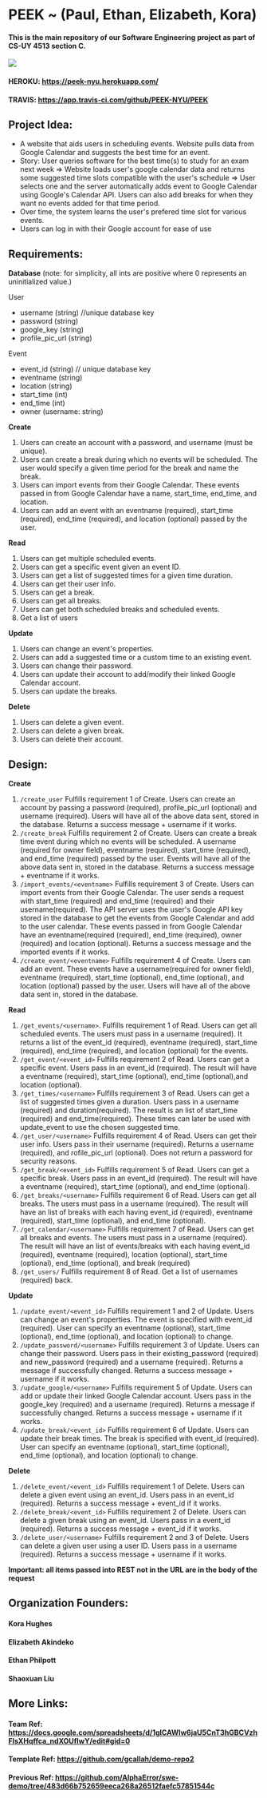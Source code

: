 # PEEK ~ (Paul, Ethan, Elizabeth, Kora)
#### This is the main repository of our Software Engineering project as part of CS-UY 4513 section C.
![](https://app.travis-ci.com/PEEK-NYU/PEEK.svg?branch=main)

#### HEROKU:  https://peek-nyu.herokuapp.com/
#### TRAVIS:  https://app.travis-ci.com/github/PEEK-NYU/PEEK

## Project Idea:
* A website that aids users in scheduling events. Website pulls data from Google Calendar and suggests the best time for an event.
* Story: User queries software for the best time(s) to study for an exam next week => Website loads user's google calendar data and returns some suggested time slots compatible with the user's schedule => User selects one and the server automatically adds event to Google Calendar using Google's Calendar API. Users can also add breaks for when they want no events added for that time period.
* Over time, the system learns the user's prefered time slot for various events.
* Users can log in with their Google account for ease of use 
 
## Requirements:
**Database** 
(note: for simplicity, all ints are positive where 0 represents an uninitialized value.)

User
* username (string)  //unique database key
* password (string)
* google_key (string)
* profile_pic_url (string)

Event
* event_id (string) // unique database key
* eventname (string)
* location (string)
* start_time (int)
* end_time (int)
* owner (username: string)

**Create**
1. Users can create an account with a password, and username (must be unique).
2. Users can create a break during which no events will be scheduled. The user would specify a given time period for the break and name the break.
3. Users can import events from their Google Calendar. These events passed in from Google Calendar have a name, start_time, end_time, and location.
4. Users can add an event with an eventname (required), start_time (required), end_time (required), and location (optional) passed by the user.

**Read**
1. Users can get multiple scheduled events.
2. Users can get a specific event given an event ID.
3. Users can get a list of suggested times for a given time duration.
4. Users can get their user info.
5. Users can get a break.
6. Users can get all breaks.
7. Users can get both scheduled breaks and scheduled events.
8. Get a list of users

**Update**
1. Users can change an event's properties.
2. Users can add a suggested time or a custom time to an existing event.
3. Users can change their password.
4. Users can update their account to add/modify their linked Google Calendar account.
5. Users can update the breaks.

**Delete**
1. Users can delete a given event.
2. Users can delete a given break.
3. Users can delete their account.

## Design:

**Create**
1. `/create_user` Fulfills requirement 1 of Create. Users can create an account by passing a password (required), profile_pic_url (optional) and username (required). Users will have all of the above data sent, stored in the database. Returns a success message + username if it works.
2. `/create_break` Fulfills requirement 2 of Create. Users can create a break time event during which no events will be scheduled. A username (required for owner field), eventname (required), start_time (required), and end_time (required) passed by the user. Events will have all of the above data sent in, stored in the database. Returns a success message + eventname if it works.
3. `/import_events/<eventname>` Fulfills requirement 3 of Create. Users can import events from their Google Calendar. The user sends a request with start_time (required) and end_time (required) and their username(required). The API server uses the user's Google API key stored in the database to get the events from Google Calendar and add to the user calendar. These events passed in from Google Calendar have an eventname(required (required), end_time (required), owner (required) and location (optional). Returns a success message and the imported events if it works.
4. `/create_event/<eventname>` Fulfills requirement 4 of Create. Users can add an event. These events have a username(required for owner field), eventname (required), start_time (optional), end_time (optional), and location (optional) passed by the user. Users will have all of the above data sent in, stored in the database.

**Read**
1. `/get_events/<username>`. Fulfills requirement 1 of Read. Users can get all scheduled events. The users must pass in a username (required). It returns a list of the event_id (required), eventname (required), start_time (required), end_time (required), and location (optional) for the events.
2. `/get_event/<event_id>` Fulfills requirement 2 of Read. Users can get a specific event. Users pass in an event_id (required). The result will have a eventname (required), start_time (optional), end_time (optional),and location (optional).
3. `/get_times/<username>` Fulfills requirement 3 of Read. Users can get a list of suggested times given a duration. Users pass in a username (required) and duration(required). The result is an list of start_time (required) and end_time(required). These times can later be used with update_event to use the chosen suggested time.
4. `/get_user/<username>` Fulfills requirement 4 of Read. Users can get their user info. Users pass in their username (required). Returns a username (required), and rofile_pic_url (optional). Does not return a password for security reasons.
5. `/get_break/<event_id>` Fulfills requirement 5 of Read. Users can get a specific break. Users pass in an event_id (required). The result will have a eventname (required), start_time (optional), and end_time (optional).
6. `/get_breaks/<username>` Fulfills requirement 6 of Read. Users can get all breaks. The users must pass in a username (required). The result will have an list of breaks with each having event_id (required), eventname (required), start_time (optional), and end_time (optional).
7. `/get_calendar/<username>`  Fulfills requirement 7 of Read. Users can get all breaks and events. The users must pass in a username (required). The result will have an list of events/breaks with each having event_id (required), eventname (required), location (optional), start_time (optional), end_time (optional), and break (required)
8. `/get_users/` Fulfills requirement 8 of Read. Get a list of usernames (required) back.

**Update**

1. `/update_event/<event_id>` Fulfills requirement 1 and 2 of Update.  Users can change an event's properties. The event is specified with event_id (required). User can specify an eventname (optional), start_time (optional), end_time (optional), and location (optional) to change.
2. `/update_password/<username>` Fulfills requirement 3 of Update. Users can change their password. Users pass in their existing_password (required) and new_password (required) and a username (required). Returns a message if successfully changed. Returns a success message + username if it works.
6. `/update_google/<username>` Fulfills requirement 5 of Update. Users can add or update their linked Google Calendar account. Users pass in the google_key (required) and a username (required). Returns a message if successfully changed. Returns a success message + username if it works.
7. `/update_break/<event_id>` Fulfills requirement 6 of Update. Users can update their break times. The break is specified with event_id (required). User can specify an eventname (optional), start_time (optional), end_time (optional), and location (optional) to change.

**Delete**
1. `/delete_event/<event_id>` Fulfills requirement 1 of Delete. Users can delete a given event using an event_id. Users pass in an event_id (required). Returns a success message + event_id if it works.
2. `/delete_break/<event_id>` Fulfills requirement 2 of Delete. Users can delete a given break using an event_id. Users pass in a event_id (required). Returns a success message + event_id if it works.
3. `/delete_user/<username>` Fulfills requirement 2 and 3 of Delete. Users can delete a given user using a user ID. Users pass in a username (required). Returns a success message + username if it works.

**Important: all items passed into REST not in the URL are in the body of the request**
 
## Organization Founders:
#### Kora Hughes
#### Elizabeth Akindeko
#### Ethan Philpott
#### Shaoxuan Liu

## More Links:
#### Team Ref: https://docs.google.com/spreadsheets/d/1glCAWIw6jaU5CnT3hGBCVzhFlsXHqffca_ndXOUfIwY/edit#gid=0
#### Template Ref: https://github.com/gcallah/demo-repo2
#### Previous Ref: https://github.com/AlphaError/swe-demo/tree/483d66b752659eeca268a26512faefc57851544c
